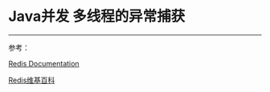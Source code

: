 # Java并发 多线程的异常捕获




------

参考：

[Redis Documentation](https://redis.io/documentation)

[Redis维基百科](https://en.wikipedia.org/wiki/Redis)